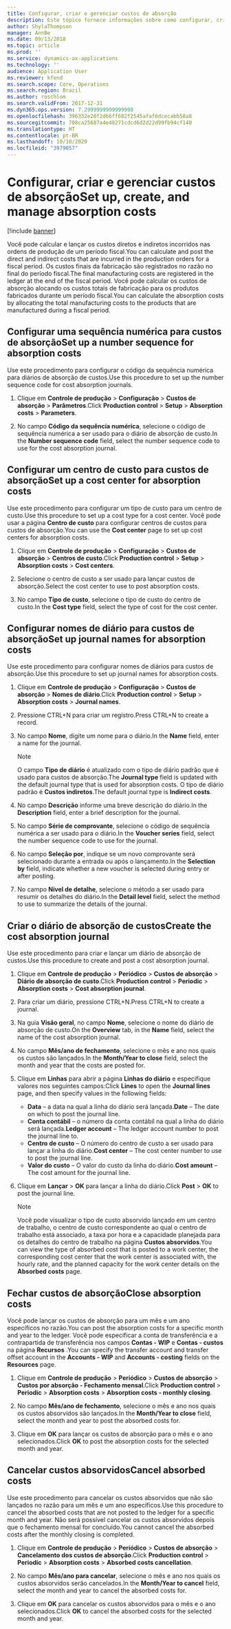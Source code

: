 ```yaml
---
title: Configurar, criar e gerenciar custos de absorção
description: Este tópico fornece informações sobre como configurar, criar e gerenciar custos de absorção para o Brasil.
author: ShylaThompson
manager: AnnBe
ms.date: 09/13/2018
ms.topic: article
ms.prod: ''
ms.service: dynamics-ax-applications
ms.technology: ''
audience: Application User
ms.reviewer: kfend
ms.search.scope: Core, Operations
ms.search.region: Brazil
ms.author: roschlom
ms.search.validFrom: 2017-12-31
ms.dyn365.ops.version: 7.2999999999999998
ms.openlocfilehash: 396332e20f2d66ff682f2545afaf6dcecabb58a8
ms.sourcegitcommit: 708ca25687a4e48271cdcd6d2d22d99fb94cf140
ms.translationtype: HT
ms.contentlocale: pt-BR
ms.lasthandoff: 10/10/2020
ms.locfileid: "3979057"
---
```

# <a name="set-up-create-and-manage-absorption-costs"></a><span data-ttu-id="3c689-103">Configurar, criar e gerenciar custos de absorção</span><span class="sxs-lookup"><span data-stu-id="3c689-103">Set up, create, and manage absorption costs</span></span> 

[!include [banner](../includes/banner.md)]

<span data-ttu-id="3c689-104">Você pode calcular e lançar os custos diretos e indiretos incorridos nas ordens de produção de um período fiscal.</span><span class="sxs-lookup"><span data-stu-id="3c689-104">You can calculate and post the direct and indirect costs that are incurred in the production orders for a fiscal period.</span></span> <span data-ttu-id="3c689-105">Os custos finais da fabricação são registrados no razão no final do período fiscal.</span><span class="sxs-lookup"><span data-stu-id="3c689-105">The final manufacturing costs are registered in the ledger at the end of the fiscal period.</span></span> <span data-ttu-id="3c689-106">Você pode calcular os custos de absorção alocando os custos totais de fabricação para os produtos fabricados durante um período fiscal.</span><span class="sxs-lookup"><span data-stu-id="3c689-106">You can calculate the absorption costs by allocating the total manufacturing costs to the products that are manufactured during a fiscal period.</span></span>

## <a name="set-up-a-number-sequence-for-absorption-costs"></a><span data-ttu-id="3c689-107">Configurar uma sequência numérica para custos de absorção</span><span class="sxs-lookup"><span data-stu-id="3c689-107">Set up a number sequence for absorption costs</span></span>

<span data-ttu-id="3c689-108">Use este procedimento para configurar o código da sequência numérica para diários de absorção de custos.</span><span class="sxs-lookup"><span data-stu-id="3c689-108">Use this procedure to set up the number sequence code for cost absorption journals.</span></span>

1.  <span data-ttu-id="3c689-109">Clique em **Controle de produção** \> **Configuração** \> **Custos de absorção** \> **Parâmetros**.</span><span class="sxs-lookup"><span data-stu-id="3c689-109">Click **Production control** \> **Setup** \> **Absorption costs** \> **Parameters**.</span></span>

2.  <span data-ttu-id="3c689-110">No campo **Código da sequência numérica**, selecione o código de sequência numérica a ser usado para o diário de absorção de custo.</span><span class="sxs-lookup"><span data-stu-id="3c689-110">In the **Number sequence code** field, select the number sequence code to use for the cost absorption journal.</span></span>

## <a name="set-up-a-cost-center-for-absorption-costs"></a><span data-ttu-id="3c689-111">Configurar um centro de custo para custos de absorção</span><span class="sxs-lookup"><span data-stu-id="3c689-111">Set up a cost center for absorption costs</span></span>

<span data-ttu-id="3c689-112">Use este procedimento para configurar um tipo de custo para um centro de custo.</span><span class="sxs-lookup"><span data-stu-id="3c689-112">Use this procedure to set up a cost type for a cost center.</span></span> <span data-ttu-id="3c689-113">Você pode usar a página **Centro de custo** para configurar centros de custos para custos de absorção.</span><span class="sxs-lookup"><span data-stu-id="3c689-113">You can use the **Cost center** page to set up cost centers for absorption costs.</span></span> 

1.  <span data-ttu-id="3c689-114">Clique em **Controle de produção** \> **Configuração** \> **Custos de absorção** \> **Centros de custo**.</span><span class="sxs-lookup"><span data-stu-id="3c689-114">Click **Production control** \> **Setup** \> **Absorption costs** \> **Cost centers**.</span></span>

2.  <span data-ttu-id="3c689-115">Selecione o centro de custo a ser usado para lançar custos de absorção.</span><span class="sxs-lookup"><span data-stu-id="3c689-115">Select the cost center to use to post absorption costs.</span></span>

3.  <span data-ttu-id="3c689-116">No campo **Tipo de custo**, selecione o tipo de custo do centro de custo.</span><span class="sxs-lookup"><span data-stu-id="3c689-116">In the **Cost type** field, select the type of cost for the cost center.</span></span>

## <a name="set-up-journal-names-for-absorption-costs"></a><span data-ttu-id="3c689-117">Configurar nomes de diário para custos de absorção</span><span class="sxs-lookup"><span data-stu-id="3c689-117">Set up journal names for absorption costs</span></span>

<span data-ttu-id="3c689-118">Use este procedimento para configurar nomes de diários para custos de absorção.</span><span class="sxs-lookup"><span data-stu-id="3c689-118">Use this procedure to set up journal names for absorption costs.</span></span>

1.  <span data-ttu-id="3c689-119">Clique em **Controle de produção** \> **Configuração** \> **Custos de absorção** \> **Nomes de diário**.</span><span class="sxs-lookup"><span data-stu-id="3c689-119">Click **Production control** \> **Setup** \> **Absorption costs** \> **Journal names**.</span></span>

2.  <span data-ttu-id="3c689-120">Pressione CTRL+N para criar um registro.</span><span class="sxs-lookup"><span data-stu-id="3c689-120">Press CTRL+N to create a record.</span></span>

3.  <span data-ttu-id="3c689-121">No campo **Nome**, digite um nome para o diário.</span><span class="sxs-lookup"><span data-stu-id="3c689-121">In the **Name** field, enter a name for the journal.</span></span>  

    > [!NOTE]
    > <span data-ttu-id="3c689-122">O campo <STRONG>Tipo de diário</STRONG> é atualizado com o tipo de diário padrão que é usado para custos de absorção.</span><span class="sxs-lookup"><span data-stu-id="3c689-122">The <STRONG>Journal type</STRONG> field is updated with the default journal type that is used for absorption costs.</span></span> <span data-ttu-id="3c689-123">O tipo de diário padrão é <STRONG>Custos indiretos</STRONG>.</span><span class="sxs-lookup"><span data-stu-id="3c689-123">The default journal type is <STRONG>Indirect costs</STRONG>.</span></span>

4.  <span data-ttu-id="3c689-124">No campo **Descrição** informe uma breve descrição do diário.</span><span class="sxs-lookup"><span data-stu-id="3c689-124">In the **Description** field, enter a brief description for the journal.</span></span>

5.  <span data-ttu-id="3c689-125">No campo **Série de comprovante**, selecione o código de sequência numérica a ser usado para o diário.</span><span class="sxs-lookup"><span data-stu-id="3c689-125">In the **Voucher series** field, select the number sequence code to use for the journal.</span></span>

6.  <span data-ttu-id="3c689-126">No campo **Seleção por**, indique se um novo comprovante será selecionado durante a entrada ou após o lançamento.</span><span class="sxs-lookup"><span data-stu-id="3c689-126">In the **Selection by** field, indicate whether a new voucher is selected during entry or after posting.</span></span>

7.  <span data-ttu-id="3c689-127">No campo **Nível de detalhe**, selecione o método a ser usado para resumir os detalhes do diário.</span><span class="sxs-lookup"><span data-stu-id="3c689-127">In the **Detail level** field, select the method to use to summarize the details of the journal.</span></span>

## <a name="create-the-cost-absorption-journal"></a><span data-ttu-id="3c689-128">Criar o diário de absorção de custos</span><span class="sxs-lookup"><span data-stu-id="3c689-128">Create the cost absorption journal</span></span>

<span data-ttu-id="3c689-129">Use este procedimento para criar e lançar um diário de absorção de custos.</span><span class="sxs-lookup"><span data-stu-id="3c689-129">Use this procedure to create and post a cost absorption journal.</span></span>

1.  <span data-ttu-id="3c689-130">Clique em **Controle de produção** \> **Periódico** \> **Custos de absorção** \> **Diário de absorção de custo**.</span><span class="sxs-lookup"><span data-stu-id="3c689-130">Click **Production control** \> **Periodic** \> **Absorption costs** \> **Cost absorption journal**.</span></span>

2.  <span data-ttu-id="3c689-131">Para criar um diário, pressione CTRL+N.</span><span class="sxs-lookup"><span data-stu-id="3c689-131">Press CTRL+N to create a journal.</span></span>

3.  <span data-ttu-id="3c689-132">Na guia **Visão geral**, no campo **Nome**, selecione o nome do diário de absorção de custo.</span><span class="sxs-lookup"><span data-stu-id="3c689-132">On the **Overview** tab, in the **Name** field, select the name of the cost absorption journal.</span></span>

4.  <span data-ttu-id="3c689-133">No campo **Mês/ano de fechamento**, selecione o mês e ano nos quais os custos são lançados.</span><span class="sxs-lookup"><span data-stu-id="3c689-133">In the **Month/Year to close** field, select the month and year that the costs are posted for.</span></span>

5.  <span data-ttu-id="3c689-134">Clique em **Linhas** para abrir a página **Linhas do diário** e especifique valores nos seguintes campos:</span><span class="sxs-lookup"><span data-stu-id="3c689-134">Click **Lines** to open the **Journal lines** page, and then specify values in the following fields:</span></span>
    
      - <span data-ttu-id="3c689-135">**Data** – a data na qual a linha do diário será lançada.</span><span class="sxs-lookup"><span data-stu-id="3c689-135">**Date** – The date on which to post the journal line.</span></span>
      - <span data-ttu-id="3c689-136">**Conta contábil** – o número da conta contábil na qual a linha do diário será lançada.</span><span class="sxs-lookup"><span data-stu-id="3c689-136">**Ledger account** – The ledger account number to post the journal line to.</span></span>
      - <span data-ttu-id="3c689-137">**Centro de custo** – O número do centro de custo a ser usado para lançar a linha do diário.</span><span class="sxs-lookup"><span data-stu-id="3c689-137">**Cost center** – The cost center number to use to post the journal line.</span></span>
      - <span data-ttu-id="3c689-138">**Valor do custo** – O valor do custo da linha do diário.</span><span class="sxs-lookup"><span data-stu-id="3c689-138">**Cost amount** – The cost amount for the journal line.</span></span>

6.  <span data-ttu-id="3c689-139">Clique em **Lançar** \> **OK** para lançar a linha do diário.</span><span class="sxs-lookup"><span data-stu-id="3c689-139">Click **Post** \> **OK** to post the journal line.</span></span>

    > [!NOTE]
    > <span data-ttu-id="3c689-140">Você pode visualizar o tipo de custo absorvido lançado em um centro de trabalho, o centro de custo correspondente ao qual o centro de trabalho está associado, a taxa por hora e a capacidade planejada para os detalhes do centro de trabalho na página <STRONG>Custos absorvidos</STRONG>.</span><span class="sxs-lookup"><span data-stu-id="3c689-140">You can view the type of absorbed cost that is posted to a work center, the corresponding cost center that the work center is associated with, the hourly rate, and the planned capacity for the work center details on the <STRONG>Absorbed costs</STRONG> page.</span></span>

## <a name="close-absorption-costs"></a><span data-ttu-id="3c689-141">Fechar custos de absorção</span><span class="sxs-lookup"><span data-stu-id="3c689-141">Close absorption costs</span></span>

<span data-ttu-id="3c689-142">Você pode lançar os custos de absorção para um mês e um ano específicos no razão.</span><span class="sxs-lookup"><span data-stu-id="3c689-142">You can post the absorption costs for a specific month and year to the ledger.</span></span> <span data-ttu-id="3c689-143">Você pode especificar a conta de transferência e a contrapartida de transferência nos campos **Contas - WIP** e **Contas - custos** na página **Recursos** .</span><span class="sxs-lookup"><span data-stu-id="3c689-143">You can specify the transfer account and transfer offset account in the **Accounts - WIP** and **Accounts - costing** fields on the **Resources** page.</span></span> 

1.  <span data-ttu-id="3c689-144">Clique em **Controle de produção** \> **Periódico** \> **Custos de absorção** \> **Custos por absorção - Fechamento mensal**.</span><span class="sxs-lookup"><span data-stu-id="3c689-144">Click **Production control** \> **Periodic** \> **Absorption costs** \> **Absorption costs - monthly closing**.</span></span>

2.  <span data-ttu-id="3c689-145">No campo **Mês/ano de fechamento**, selecione o mês e ano nos quais os custos absorvidos são lançados.</span><span class="sxs-lookup"><span data-stu-id="3c689-145">In the **Month/Year to close** field, select the month and year to post the absorbed costs for.</span></span>

3.  <span data-ttu-id="3c689-146">Clique em **OK** para lançar os custos de absorção para o mês e o ano selecionados.</span><span class="sxs-lookup"><span data-stu-id="3c689-146">Click **OK** to post the absorption costs for the selected month and year.</span></span>

## <a name="cancel-absorbed-costs"></a><span data-ttu-id="3c689-147">Cancelar custos absorvidos</span><span class="sxs-lookup"><span data-stu-id="3c689-147">Cancel absorbed costs</span></span>

<span data-ttu-id="3c689-148">Use este procedimento para cancelar os custos absorvidos que não são lançados no razão para um mês e um ano específicos.</span><span class="sxs-lookup"><span data-stu-id="3c689-148">Use this procedure to cancel the absorbed costs that are not posted to the ledger for a specific month and year.</span></span> <span data-ttu-id="3c689-149">Não será possível cancelar os custos absorvidos depois que o fechamento mensal for concluído.</span><span class="sxs-lookup"><span data-stu-id="3c689-149">You cannot cancel the absorbed costs after the monthly closing is completed.</span></span>

1.  <span data-ttu-id="3c689-150">Clique em **Controle de produção** \> **Periódico** \> **Custos de absorção** \> **Cancelamento dos custos de absorção**.</span><span class="sxs-lookup"><span data-stu-id="3c689-150">Click **Production control** \> **Periodic** \> **Absorption costs** \> **Absorbed costs cancellation**.</span></span>

2.  <span data-ttu-id="3c689-151">No campo **Mês/ano para cancelar**, selecione o mês e ano nos quais os custos absorvidos serão cancelados.</span><span class="sxs-lookup"><span data-stu-id="3c689-151">In the **Month/Year to cancel** field, select the month and year to cancel the absorbed costs for.</span></span>

3.  <span data-ttu-id="3c689-152">Clique em **OK** para cancelar os custos absorvidos para o mês e o ano selecionados.</span><span class="sxs-lookup"><span data-stu-id="3c689-152">Click **OK** to cancel the absorbed costs for the selected month and year.</span></span>
